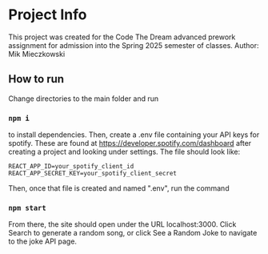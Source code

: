 # Project Info

This project was created for the Code The Dream advanced prework assignment for admission into the Spring 2025 semester of classes. 
Author: Mik Mieczkowski  

## How to run
Change directories to the main folder and run 
### `npm i`
to install dependencies.
Then, create a .env file containing your API keys for spotify. These are found at https://developer.spotify.com/dashboard after creating a project and looking under settings. The file should look like:  
```
REACT_APP_ID=your_spotify_client_id
REACT_APP_SECRET_KEY=your_spotify_client_secret
```
Then, once that file is created and named ".env", run the command 
### `npm start`
From there, the site should open under the URL localhost:3000. Click Search to generate a random song, or click See a Random Joke to navigate to the joke API page.
